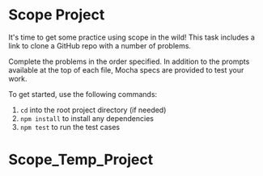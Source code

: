 # Scope Project

It's time to get some practice using scope in the wild! This task includes a
link to clone a GitHub repo with a number of problems.

Complete the problems in the order specified. In addition to the prompts
available at the top of each file, Mocha specs are provided to test your work.

To get started, use the following commands:

1. `cd` into the root project directory (if needed)
2. `npm install` to install any dependencies
3. `npm test` to run the test cases
# Scope_Temp_Project
